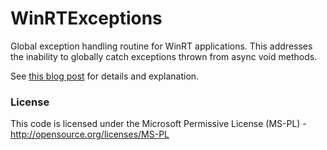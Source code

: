 WinRTExceptions
===============

Global exception handling routine for WinRT applications.  This addresses the inability to globally catch exceptions thrown from async void methods.

See [this blog post](http://www.developer.geek.nz/2012/11/21/CatchingUnhandledExceptionsInWindowsStoreApps.aspx) for details and explanation.


### License

This code is licensed under the Microsoft Permissive License (MS-PL) - http://opensource.org/licenses/MS-PL
